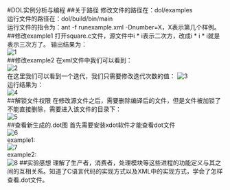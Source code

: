 #DOL实例分析与编程
##关于路径
修改文件的路径在：dol/examples</br>
运行文件的路径在：dol/build/bin/main</br>
运行文件的指令为：ant -f runexample.xml -Dnumber=X，X表示第几个样例。
##修改example1
打开square.c文件，源文件中i * i表示二次方，改成i * i * i就是表示三次方了。
输出结果为：</br>
![1](http://7xrn7f.com1.z0.glb.clouddn.com/16-11-2/51585901.jpg)
</br>
##修改example2
在xml文件中我们可以看到：</br>
![2](http://7xrn7f.com1.z0.glb.clouddn.com/16-11-2/46218690.jpg)
</br>
在这里我们可以看到一个迭代，我们只需要修改迭代次数的值：
![3](http://7xrn7f.com1.z0.glb.clouddn.com/16-11-2/64289017.jpg)
</br>
运行结果为：</br>
![4](http://7xrn7f.com1.z0.glb.clouddn.com/16-11-2/25159551.jpg)
</br>
##解锁文件权限
在修改源文件之后，需要删除编译后的文件，但是文件被加锁了不能直接删除，需要进入该文件的目录下：</br>
![5](http://7xrn7f.com1.z0.glb.clouddn.com/16-11-2/8374241.jpg)
</br>
##查看新生成的.dot图
首先需要安装xdot软件才能查看dot文件</br>
![6](http://7xrn7f.com1.z0.glb.clouddn.com/16-11-2/42031638.jpg)
</br>
example1:</br>
![7](http://7xrn7f.com1.z0.glb.clouddn.com/16-11-2/8597322.jpg)
</br>example2:</br>
![8](http://7xrn7f.com1.z0.glb.clouddn.com/16-11-2/87669097.jpg)
##实验感想
理解了生产者，消费者，处理模块等这些进程的功能定义与其之间的互相关系。知道了C语言代码的实现方式以及XML中的实现方式，学会了怎样查看.dot文件。


